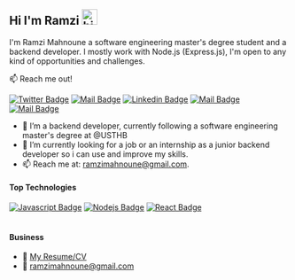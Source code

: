 ## Hi I'm Ramzi <img src="https://user-images.githubusercontent.com/1303154/88677602-1635ba80-d120-11ea-84d8-d263ba5fc3c0.gif" width="28px" alt="hi">

I'm Ramzi Mahnoune a software engineering master's degree student and a backend developer. I mostly work with Node.js (Express.js), I'm open to any kind of opportunities and challenges.

:mailbox: Reach me out!

[![Twitter Badge](https://img.shields.io/badge/-@Ramzi-1ca0f1?style=flat&labelColor=1ca0f1&logo=twitter&logoColor=white&link=https://twitter.com/RamziMh1)](https://twitter.com/RamziMh1) [![Mail Badge](https://img.shields.io/badge/-Ramzi-e74c3c?style=flat&labelColor=e74c3c&logo=youtube&logoColor=white)](https://www.youtube.com/channel/UComziwmxUtc-3Hp9e8nQRSA/videos) [![Linkedin Badge](https://img.shields.io/badge/-Ramzi-0e76a8?style=flat&labelColor=0e76a8&logo=linkedin&logoColor=white)](https://www.linkedin.com/in/ramzimh/) [![Mail Badge](https://img.shields.io/badge/-@ramzimahnoune-e84393?style=flat&labelColor=e84393&logo=instagram&logoColor=white)](https://instagram.com/ramzi.mahnoune) [![Mail Badge](https://img.shields.io/badge/-ramzimahnoune-c0392b?style=flat&labelColor=c0392b&logo=gmail&logoColor=white)](mailto:ramzimahnoune@gmail.com)

<!-- TODO: Add last video link -->

- 🔭 I’m a backend developer, currently following a software engineering master's degree at @USTHB
- 🤔 I’m currently looking for a job or an internship as a junior backend developer so i can use and improve my skills.
- 📫 Reach me at: ramzimahnoune@gmail.com.

#### Top Technologies

<!-- TODO: Make technologies links takes you to repositories -->

[![Javascript Badge](https://img.shields.io/badge/-Javascript-F0DB4F?style=for-the-badge&labelColor=black&logo=javascript&logoColor=F0DB4F)](#)
[![Nodejs Badge](https://img.shields.io/badge/-Nodejs-3C873A?style=for-the-badge&labelColor=black&logo=node.js&logoColor=3C873A)](#)
[![React Badge](https://img.shields.io/badge/-React-61DBFB?style=for-the-badge&labelColor=black&logo=react&logoColor=61DBFB)](#)
<br />
<br />

#### Business

- :paperclip: [My Resume/CV](https://github.com/ramzimah/ramzimah/blob/master/resumes/Resume%20-%20Ramzi%20Mahnoune.pdf)
- :email: ramzimahnoune@gmail.com
